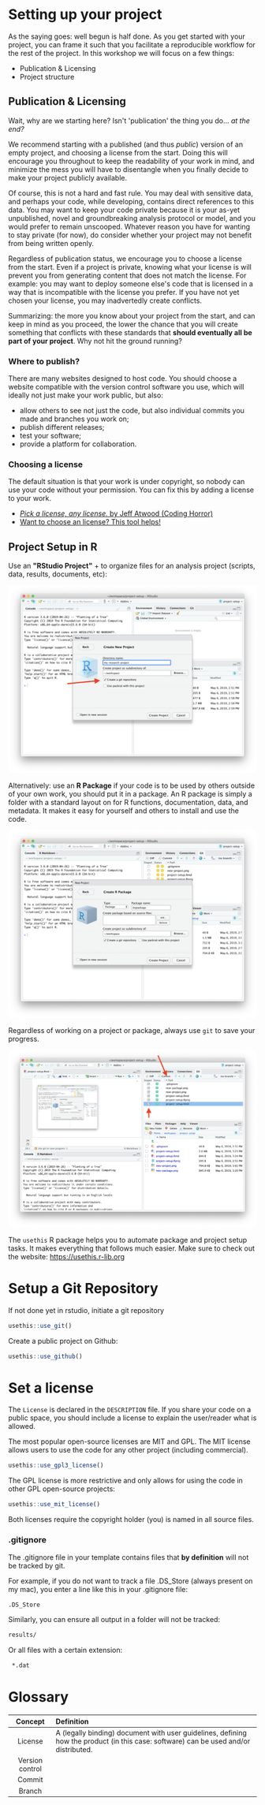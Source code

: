 # Setting up your project

As the saying goes: well begun is half done. As you get started with your project, you can frame it such that you facilitate a reproducible workflow for the rest of the project. In this workshop we will focus on a few things:
* Publication & Licensing
* Project structure


## Publication & Licensing

Wait, why are we starting here? Isn't 'publication' the thing you do... _at the end?_

We recommend starting with a published (and thus _public_) version of an empty project, and choosing a license from the start. Doing this will encourage you throughout to keep the readability of your work in mind, and minimize the mess you will have to disentangle when you finally decide to make your project publicly available.

Of course, this is not a hard and fast rule. You may deal with sensitive data, and perhaps your code, while developing, contains direct references to this data. You may want to keep your code private because it is your as-yet unpublished, novel and groundbreaking analysis protocol or model, and you would prefer to remain unscooped. Whatever reason you have for wanting to stay private (for now), do consider whether your project may not benefit from being written openly.

Regardless of publication status, we encourage you to choose a license from the start. Even if a project is private, knowing what your license is will prevent you from generating content that does not match the license. For example: you may want to deploy someone else's code that is licensed in a way that is incompatible with the license you prefer. If you have not yet chosen your license, you may inadvertedly create conflicts.

Summarizing: the more you know about your project from the start, and can keep in mind as you proceed, the lower the chance that you will create something that conflicts with these standards that **should eventually all be part of your project**. Why not hit the ground running?

### Where to publish?

There are many websites designed to host code. You should choose a website compatible with the version control software you use, which will ideally not just make your work public, but also:
- allow others to see not just the code, but also individual commits you made and branches you work on;
- publish different releases;
- test your software;
- provide a platform for collaboration.

### Choosing a license

The default situation is that your work is under copyright, so nobody can use your code without your permission. You can fix this by adding a license to your work. 

* [_Pick a license, any license._ by Jeff Atwood (Coding Horror)](https://blog.codinghorror.com/pick-a-license-any-license/)
* [Want to choose an license? This tool helps!](https://choosealicense.com)


## Project Setup in R

Use an __"RStudio Project"__ + to organize files for an analysis project (scripts, data, results, documents, etc):

![](images/new-project.png)

  
Alternatively: use an __R Package__ if your code is to be used by others outside of your own work, you should put it in a package. An R package is simply a folder with a standard layout on for R functions, documentation, data, and metadata. It makes it easy for yourself and others to install and use the code.


![](images/new-package.png)


Regardless of working on a project or package, always use `git` to save your progress. 


![](images/git-commit.png)

  
The `usethis` R package helps you to automate package and project setup tasks. It makes everything that follows much easier. Make sure to check out the website: https://usethis.r-lib.org

# Setup a Git Repository

If not done yet in rstudio, initiate a git repository

```r
usethis::use_git()
```

Create a public project on Github:

```r
usethis::use_github()
```

# Set a license

The `License` is declared in the `DESCRIPTION` file. If you share your code on a public space, you should include a license to explain the user/reader what is allowed.

The most popular open-source licenses are MIT and GPL. The MIT license allows users to use the code for any other project (including commercial).

```r
usethis::use_gpl3_license()
```

The GPL license is more restrictive and only allows for using the code in other GPL open-source projects: 

```r
usethis::use_mit_license()
```

Both licenses require the copyright holder (you) is named in all source files.



### .gitignore

The .gitignore file in your template contains files that **by definition** will not be tracked by git.

For example, if you do not want to track a file .DS_Store (always present on my mac), you enter a line like this in your .gitignore file:
```bash
.DS_Store
```
Similarly, you can ensure all output in a folder will not be tracked:
```bash
results/
```

Or all files with a certain extension:
```bash
 *.dat 
```




# Glossary
| Concept | Definition |
|:-----------:|:-------------|
| License | A (legally binding) document with user guidelines, defining how the product (in this case: software) can be used and/or distributed. |
| Version control | |
| Commit | |
| Branch | |


